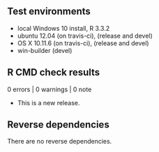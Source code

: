 ## Test environments
* local Windows 10 install, R 3.3.2
* ubuntu 12.04 (on travis-ci), (release and devel)
* OS X 10.11.6 (on travis-ci), (release and devel)
* win-builder (devel)

## R CMD check results

0 errors | 0 warnings | 0 note

* This is a new release.

## Reverse dependencies

There are no reverse dependencies.
